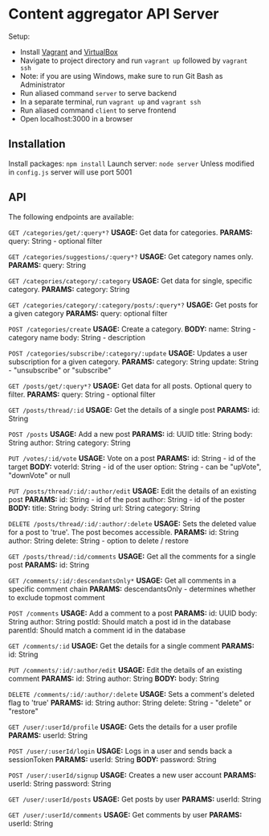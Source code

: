 # Content aggregator API Server

Setup:

- Install [Vagrant](https://www.vagrantup.com/docs/installation/) and [VirtualBox](https://www.virtualbox.org/)
- Navigate to project directory and run `vagrant up` followed by `vagrant ssh`
 - Note: if you are using Windows, make sure to run Git Bash as Administrator
- Run aliased command `server` to serve backend
- In a separate terminal, run `vagrant up` and `vagrant ssh`
- Run aliased command `client` to serve frontend
- Open localhost:3000 in a browser

## Installation
Install packages: `npm install`
Launch server: `node server`
Unless modified in `config.js` server will use port 5001


## API
The following endpoints are available:  

  `GET /categories/get/:query*?`
    **USAGE:**
      Get data for categories.
    **PARAMS:**
      query: String - optional filter

  `GET /categories/suggestions/:query*?`
    **USAGE:**
      Get category names only.
    **PARAMS:**
      query: String

  `GET /categories/category/:category`
    **USAGE:**
      Get data for single, specific category.
    **PARAMS:**
      category: String

  `GET /categories/category/:category/posts/:query*?`
    **USAGE:**
      Get posts for a given category
    **PARAMS:**
      query: optional filter

  `POST /categories/create`
    **USAGE:**
      Create a category.
    **BODY:**
      name: String - category name
      body: String - description

  `POST /categories/subscribe/:category/:update`
    **USAGE:**
      Updates a user subscription for a given category.
    **PARAMS:**
      category: String
      update: String - "unsubscribe" or "subscribe"

  `GET /posts/get/:query*?`
    **USAGE:**
      Get data for all posts. Optional query to filter.
    **PARAMS:**
      query: String - optional filter

  `GET /posts/thread/:id`
    **USAGE:**
      Get the details of a single post
    **PARAMS:**
      id: String

  `POST /posts`
    **USAGE:**
      Add a new post
    **PARAMS:** 
      id: UUID
      title: String
      body: String
      author: String
      category: String

  `PUT /votes/:id/vote`
    **USAGE:**
      Vote on a post
    **PARAMS:**
      id: String - id of the target
    **BODY:**
      voterId: String - id of the user
      option: String - can be "upVote", "downVote" or null

  `PUT /posts/thread/:id/:author/edit`
    **USAGE:**
      Edit the details of an existing post
    **PARAMS:**
      id: String - id of the post
      author: String - id of the poster
    **BODY:**
      title: String
      body: String
      url: String
      category: String

  `DELETE /posts/thread/:id/:author/:delete`
    **USAGE:**
      Sets the deleted value for a post to 'true'. 
      The post becomes accessible.
    **PARAMS:**
      id: String
      author: String
      delete: String - option to delete / restore

  `GET /posts/thread/:id/comments`
    **USAGE:**
      Get all the comments for a single post
    **PARAMS:**
      id: String

  `GET /comments/:id/:descendantsOnly*`
    **USAGE:**
      Get all comments in a specific comment chain
    **PARAMS:**
      descendantsOnly - determines whether to exclude topmost comment

  `POST /comments`
    **USAGE:**
      Add a comment to a post
    **PARAMS:**
      id: UUID
      body: String
      author: String
      postId: Should match a post id in the database
      parentId: Should match a comment id in the database

  `GET /comments/:id`
    **USAGE:**
      Get the details for a single comment
    **PARAMS:**
      id: String

  `PUT /comments/:id/:author/edit`
    **USAGE:**
      Edit the details of an existing comment
    **PARAMS:**
      id: String
      author: String
    **BODY:**
      body: String

  `DELETE /comments/:id/:author/:delete`
    **USAGE:**
      Sets a comment's deleted flag to 'true'
    **PARAMS:**
      id: String
      author: String
      delete: String - "delete" or "restore"

  `GET /user/:userId/profile`
    **USAGE:**
      Gets the details for a user profile
    **PARAMS:**
      userId: String

  `POST /user/:userId/login`
    **USAGE:**
      Logs in a user and sends back a sessionToken
    **PARAMS:**
      userId: String
    **BODY:**
      password: String

  `POST /user/:userId/signup`
    **USAGE:**
      Creates a new user account
    **PARAMS:**
      userId: String
        password: String

  `GET /user/:userId/posts`
    **USAGE:**
      Get posts by user
    **PARAMS:**
      userId: String

  `GET /user/:userId/comments`
    **USAGE:**
      Get comments by user
    **PARAMS:**
      userId: String